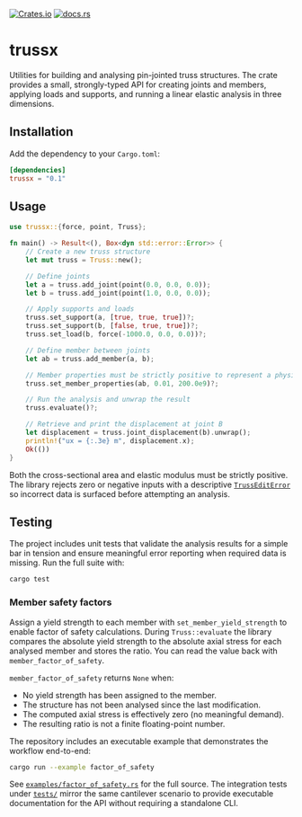 [![Crates.io](https://img.shields.io/crates/v/trussx.svg)](https://crates.io/crates/trussx)
[![docs.rs](https://docs.rs/trussx/badge.svg)](https://docs.rs/trussx)

# trussx

Utilities for building and analysing pin-jointed truss structures. The crate provides a
small, strongly-typed API for creating joints and members, applying loads and supports,
and running a linear elastic analysis in three dimensions.

## Installation

Add the dependency to your `Cargo.toml`:

```toml
[dependencies]
trussx = "0.1"
```

## Usage

```rust
use trussx::{force, point, Truss};

fn main() -> Result<(), Box<dyn std::error::Error>> {
    // Create a new truss structure
    let mut truss = Truss::new();

    // Define joints
    let a = truss.add_joint(point(0.0, 0.0, 0.0));
    let b = truss.add_joint(point(1.0, 0.0, 0.0));

    // Apply supports and loads
    truss.set_support(a, [true, true, true])?;
    truss.set_support(b, [false, true, true])?;
    truss.set_load(b, force(-1000.0, 0.0, 0.0))?;

    // Define member between joints
    let ab = truss.add_member(a, b);

    // Member properties must be strictly positive to represent a physical bar.
    truss.set_member_properties(ab, 0.01, 200.0e9)?;

    // Run the analysis and unwrap the result
    truss.evaluate()?;

    // Retrieve and print the displacement at joint B
    let displacement = truss.joint_displacement(b).unwrap();
    println!("ux = {:.3e} m", displacement.x);
    Ok(())
}
```

Both the cross-sectional area and elastic modulus must be strictly positive. The library
rejects zero or negative inputs with a descriptive
[`TrussEditError`](https://docs.rs/trussx/latest/trussx/enum.TrussEditError.html) so incorrect
data is surfaced before attempting an analysis.

## Testing

The project includes unit tests that validate the analysis results for a simple bar in
tension and ensure meaningful error reporting when required data is missing. Run the
full suite with:

```bash
cargo test
```

### Member safety factors

Assign a yield strength to each member with `set_member_yield_strength` to enable factor of
safety calculations. During `Truss::evaluate` the library compares the absolute yield
strength to the absolute axial stress for each analysed member and stores the ratio. You can
read the value back with `member_factor_of_safety`.

`member_factor_of_safety` returns `None` when:

- No yield strength has been assigned to the member.
- The structure has not been analysed since the last modification.
- The computed axial stress is effectively zero (no meaningful demand).
- The resulting ratio is not a finite floating-point number.

The repository includes an executable example that demonstrates the workflow
end-to-end:

```bash
cargo run --example factor_of_safety
```

See [`examples/factor_of_safety.rs`](examples/factor_of_safety.rs) for the full
source. The integration tests under [`tests/`](tests/) mirror the same
cantilever scenario to provide executable documentation for the API without
requiring a standalone CLI.
